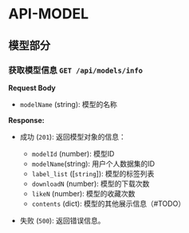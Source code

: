 # API-MODEL

## 模型部分

### 获取模型信息 `GET /api/models/info`

**Request Body**

- `modelName` (string): 模型的名称

**Response:**

- 成功 (`201`): 返回模型对象的信息：

  - `modelId` (number): 模型ID
  - `modelName`(string): 用户个人数据集的ID
  - `label_list` ([`string`]): 模型的标签列表 
  - `downloadN` (number): 模型的下载次数
  - `likeN` (number): 模型的收藏次数
  - `contents` (dict): 模型的其他展示信息（#TODO）

- 失败 (`500`): 返回错误信息。 